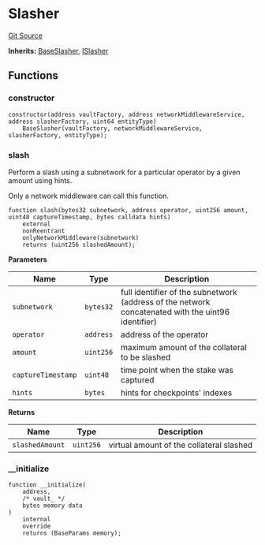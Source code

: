 # Slasher
[Git Source](https://github.com/symbioticfi/core/blob/5ab692fe7f696ff6aee61a77fae37dc444e1c86e/src/contracts/slasher/Slasher.sol)

**Inherits:**
[BaseSlasher](/Users/andreikorokhov/symbiotic/core/docs/autogen/src/src/contracts/slasher/BaseSlasher.sol/abstract.BaseSlasher.md), [ISlasher](/Users/andreikorokhov/symbiotic/core/docs/autogen/src/src/interfaces/slasher/ISlasher.sol/interface.ISlasher.md)


## Functions
### constructor


```solidity
constructor(address vaultFactory, address networkMiddlewareService, address slasherFactory, uint64 entityType)
    BaseSlasher(vaultFactory, networkMiddlewareService, slasherFactory, entityType);
```

### slash

Perform a slash using a subnetwork for a particular operator by a given amount using hints.

Only a network middleware can call this function.


```solidity
function slash(bytes32 subnetwork, address operator, uint256 amount, uint48 captureTimestamp, bytes calldata hints)
    external
    nonReentrant
    onlyNetworkMiddleware(subnetwork)
    returns (uint256 slashedAmount);
```
**Parameters**

|Name|Type|Description|
|----|----|-----------|
|`subnetwork`|`bytes32`|full identifier of the subnetwork (address of the network concatenated with the uint96 identifier)|
|`operator`|`address`|address of the operator|
|`amount`|`uint256`|maximum amount of the collateral to be slashed|
|`captureTimestamp`|`uint48`|time point when the stake was captured|
|`hints`|`bytes`|hints for checkpoints' indexes|

**Returns**

|Name|Type|Description|
|----|----|-----------|
|`slashedAmount`|`uint256`|virtual amount of the collateral slashed|


### __initialize


```solidity
function __initialize(
    address,
    /* vault_ */
    bytes memory data
)
    internal
    override
    returns (BaseParams memory);
```

